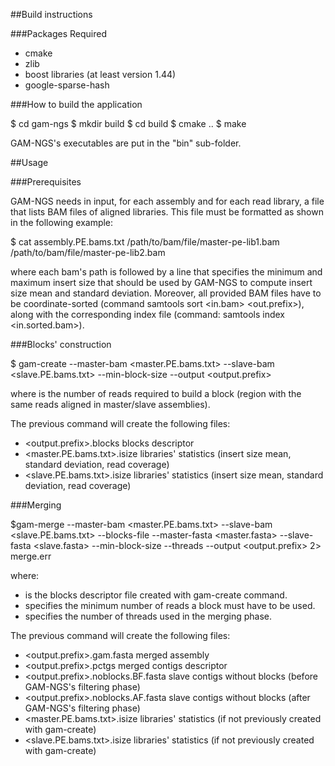 ##Build instructions

###Packages Required

- cmake
- zlib
- boost libraries (at least version 1.44)
- google-sparse-hash

###How to build the application

  $ cd gam-ngs
  $ mkdir build
  $ cd build
  $ cmake ..
  $ make

GAM-NGS's executables are put in the "bin" sub-folder.

##Usage

###Prerequisites

GAM-NGS needs in input, for each assembly and for each read library, a file that lists BAM files of aligned libraries.
This file must be formatted as shown in the following example:

  $ cat assembly.PE.bams.txt
  /path/to/bam/file/master-pe-lib1.bam
  <min-insert-size> <max-insert-size>
  /path/to/bam/file/master-pe-lib2.bam
  <min-insert-size> <max-insert-size>

where each bam's path is followed by a line that specifies the minimum and maximum insert size that should be used by GAM-NGS to compute insert size mean and standard deviation.
Moreover, all provided BAM files have to be coordinate-sorted (command samtools sort <in.bam> <out.prefix>), along with the corresponding index file (command: samtools index <in.sorted.bam>).

###Blocks' construction

  $ gam-create --master-bam <master.PE.bams.txt> --slave-bam <slave.PE.bams.txt> --min-block-size <min-reads> --output <output.prefix>

where <min-reads> is the number of reads required to build a block (region with the same reads aligned in master/slave assemblies).

The previous command will create the following files:
- <output.prefix>.blocks        blocks descriptor
- <master.PE.bams.txt>.isize    libraries' statistics (insert size mean, standard deviation, read coverage)
- <slave.PE.bams.txt>.isize     libraries' statistics (insert size mean, standard deviation, read coverage)

###Merging

  $gam-merge --master-bam <master.PE.bams.txt> --slave-bam <slave.PE.bams.txt> --blocks-file <blocks-file> --master-fasta <master.fasta> --slave-fasta <slave.fasta> --min-block-size <min-block-size> --threads <threads> --output <output.prefix> 2> merge.err

where:
- <blocks-file> is the blocks descriptor file created with gam-create command.
- <min-block-size> specifies the minimum number of reads a block must have to be used.
- <threads> specifies the number of threads used in the merging phase.

The previous command will create the following files:
- <output.prefix>.gam.fasta            merged assembly
- <output.prefix>.pctgs                merged contigs descriptor
- <output.prefix>.noblocks.BF.fasta    slave contigs without blocks (before GAM-NGS's filtering phase)
- <output.prefix>.noblocks.AF.fasta    slave contigs without blocks (after GAM-NGS's filtering phase)
- <master.PE.bams.txt>.isize           libraries' statistics (if not previously created with gam-create)
- <slave.PE.bams.txt>.isize            libraries' statistics (if not previously created with gam-create)

